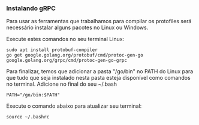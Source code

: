 ### Instalando gRPC

Para usar as ferramentas que trabalhamos para compilar os protofiles será necessário instalar alguns pacotes no Linux ou Windows.

Execute estes comandos no seu terminal Linux:
```
sudo apt install protobuf-compiler
go get google.golang.org/protobuf/cmd/protoc-gen-go google.golang.org/grpc/cmd/protoc-gen-go-grpc
```

Para finalizar, temos que adicionar a pasta "/go/bin" no PATH do Linux para que tudo que seja instalado nesta pasta esteja disponível como comandos no terminal. Adicione no final do seu ~/.bash
```
PATH="/go/bin:$PATH"
```

Execute o comando abaixo para atualizar seu terminal:

`source ~/.bashrc`
